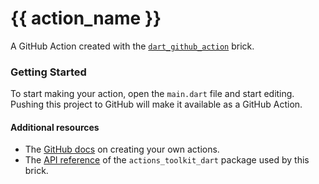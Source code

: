 # {{ action_name }}
A GitHub Action created with the [`dart_github_action`](https://brickhub.dev/bricks/dart_github_action) brick.

### Getting Started
To start making your action, open the `main.dart` file and start editing. Pushing this project to GitHub will make it available as a GitHub Action.

#### Additional resources
- The [GitHub docs](https://docs.github.com/en/actions/creating-actions/about-custom-actions) on creating your own actions.
- The [API reference](https://pub.dev/documentation/actions_toolkit_dart/latest/core/core-library.html) of the `actions_toolkit_dart` package used by this brick.
